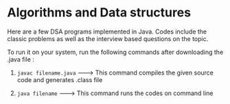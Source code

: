 # Algorithms and Data structures

Here are a few DSA programs implemented in Java. Codes include the classic problems as well as the interview based questions on the topic. 

To run it on your system, run the following commands after downloading the .java file : 
1. <code>javac filename.java</code>      ---> This command compiles the given source code and generates .class file
2. <p><code>java filename</code>                              ---> This command runs the codes on command line</p>
